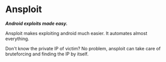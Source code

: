# Ansploit
<b><i>Android exploits made easy.</i></b>

Ansploit makes exploiting android much easier. It automates almost everything. 

Don't know the private IP of victim? No problem, ansploit can take care of bruteforcing and finding the IP by itself.
